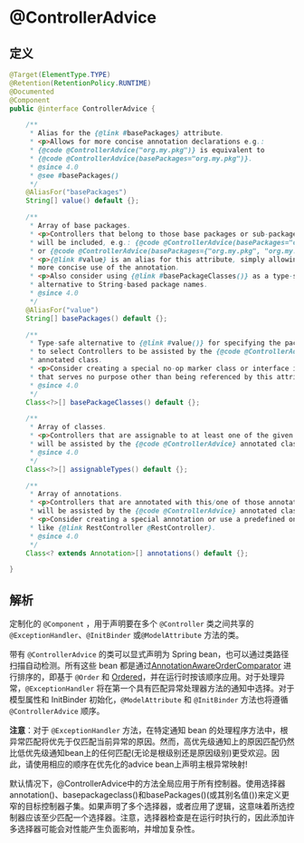 # @ControllerAdvice

## 定义

```java
@Target(ElementType.TYPE)
@Retention(RetentionPolicy.RUNTIME)
@Documented
@Component
public @interface ControllerAdvice {

    /**
     * Alias for the {@link #basePackages} attribute.
     * <p>Allows for more concise annotation declarations e.g.:
     * {@code @ControllerAdvice("org.my.pkg")} is equivalent to
     * {@code @ControllerAdvice(basePackages="org.my.pkg")}.
     * @since 4.0
     * @see #basePackages()
     */
    @AliasFor("basePackages")
    String[] value() default {};

    /**
     * Array of base packages.
     * <p>Controllers that belong to those base packages or sub-packages thereof
     * will be included, e.g.: {@code @ControllerAdvice(basePackages="org.my.pkg")}
     * or {@code @ControllerAdvice(basePackages={"org.my.pkg", "org.my.other.pkg"})}.
     * <p>{@link #value} is an alias for this attribute, simply allowing for
     * more concise use of the annotation.
     * <p>Also consider using {@link #basePackageClasses()} as a type-safe
     * alternative to String-based package names.
     * @since 4.0
     */
    @AliasFor("value")
    String[] basePackages() default {};

    /**
     * Type-safe alternative to {@link #value()} for specifying the packages
     * to select Controllers to be assisted by the {@code @ControllerAdvice}
     * annotated class.
     * <p>Consider creating a special no-op marker class or interface in each package
     * that serves no purpose other than being referenced by this attribute.
     * @since 4.0
     */
    Class<?>[] basePackageClasses() default {};

    /**
     * Array of classes.
     * <p>Controllers that are assignable to at least one of the given types
     * will be assisted by the {@code @ControllerAdvice} annotated class.
     * @since 4.0
     */
    Class<?>[] assignableTypes() default {};

    /**
     * Array of annotations.
     * <p>Controllers that are annotated with this/one of those annotation(s)
     * will be assisted by the {@code @ControllerAdvice} annotated class.
     * <p>Consider creating a special annotation or use a predefined one,
     * like {@link RestController @RestController}.
     * @since 4.0
     */
    Class<? extends Annotation>[] annotations() default {};

}
```

## 解析

定制化的 `@Component` ，用于声明要在多个 `@Controller` 类之间共享的 `@ExceptionHandler`、`@InitBinder` 或`@ModelAttribute` 方法的类。

带有 `@ControllerAdvice` 的类可以显式声明为 Spring bean，也可以通过类路径扫描自动检测。所有这些 bean 都是通过[AnnotationAwareOrderComparator](https://docs.spring.io/spring/docs/current/javadoc-api/org/springframework/core/annotation/AnnotationAwareOrderComparator.html) 进行排序的，即基于 `@Order` 和 [Ordered](https://docs.spring.io/spring/docs/current/javadoc-api/org/springframework/core/Ordered.html)，并在运行时按该顺序应用。对于处理异常，`@ExceptionHandler` 将在第一个具有匹配异常处理器方法的通知中选择。对于模型属性和 InitBinder 初始化，`@ModelAttribute` 和 `@InitBinder` 方法也将遵循 `@ControllerAdvice` 顺序。

**注意**：对于 `@ExceptionHandler` 方法，在特定通知 bean 的处理程序方法中，根异常匹配将优先于仅匹配当前异常的原因。然而，高优先级通知上的原因匹配仍然比低优先级通知bean上的任何匹配\(无论是根级别还是原因级别\)更受欢迎。因此，请使用相应的顺序在优先化的advice bean上声明主根异常映射!

默认情况下，@ControllerAdvice中的方法全局应用于所有控制器。使用选择器annotation\(\)、basepackageclass\(\)和basePackages\(\)\(或其别名值\(\)\)来定义更窄的目标控制器子集。如果声明了多个选择器，或者应用了逻辑，这意味着所选控制器应该至少匹配一个选择器。注意，选择器检查是在运行时执行的，因此添加许多选择器可能会对性能产生负面影响，并增加复杂性。

